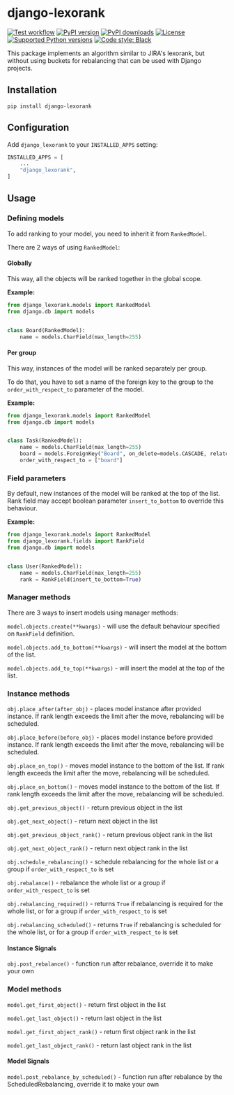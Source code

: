 # django-lexorank

[![Test workflow](https://github.com/rozumdev/django-lexorank/actions/workflows/tests.yml/badge.svg)](https://github.com/rozumdev/django-lexorank/actions/workflows/test.yml/)
[![PyPI version](https://img.shields.io/pypi/v/django-lexorank.svg)](https://pypi.org/project/django-lexorank/)
[![PyPI downloads](https://img.shields.io/pypi/dm/django-lexorank.svg)](https://pypistats.org/packages/django-lexorank)
[![License](https://img.shields.io/pypi/l/django-lexorank.svg)](https://en.wikipedia.org/wiki/MIT_License)
[![Supported Python versions](https://img.shields.io/pypi/pyversions/django-lexorank.svg)](https://pypi.org/project/django-lexorank/)
[![Code style: Black](https://img.shields.io/badge/code%20style-black-000000.svg)](https://github.com/psf/black)

This package implements an algorithm similar to JIRA's lexorank, but without using buckets for rebalancing
that can be used with Django projects.


## Installation


```shell
pip install django-lexorank
```


## Configuration

Add `django_lexorank` to your `INSTALLED_APPS` setting:

```python
INSTALLED_APPS = [
    ...
    "django_lexorank",
]
```


## Usage


### Defining models

To add ranking to your model, you need to inherit it from `RankedModel`.

There are 2 ways of using `RankedModel`:

#### Globally

This way, all the objects will be ranked together in the global scope.

**Example:**

```python
from django_lexorank.models import RankedModel
from django.db import models


class Board(RankedModel):
    name = models.CharField(max_length=255)
```

#### Per group

This way, instances of the model will be ranked separately per group.

To do that, you have to set a name of the foreign key to the group
to the `order_with_respect_to` parameter of the model.

**Example:**

```python
from django_lexorank.models import RankedModel
from django.db import models


class Task(RankedModel):
    name = models.CharField(max_length=255)
    board = models.ForeignKey("Board", on_delete=models.CASCADE, related_name="tasks")
    order_with_respect_to = ["board"]
```

### Field parameters

By default, new instances of the model will be ranked at the top of the list.
Rank field may accept boolean parameter `insert_to_bottom` to override this behaviour.

**Example:**

```python
from django_lexorank.models import RankedModel
from django_lexorank.fields import RankField
from django.db import models


class User(RankedModel):
    name = models.CharField(max_length=255)
    rank = RankField(insert_to_bottom=True)
```


### Manager methods

There are 3 ways to insert models using manager methods:

`model.objects.create(**kwargs)` - will use the default behaviour specified on `RankField` definition.

`model.objects.add_to_bottom(**kwargs)` - will insert the model at the bottom of the list.

`model.objects.add_to_top(**kwargs)` - will insert the model at the top of the list.


### Instance methods

`obj.place_after(after_obj)` - places model instance after provided instance.
If rank length exceeds the limit after the move, rebalancing will be scheduled.

`obj.place_before(before_obj)` - places model instance before provided instance.
If rank length exceeds the limit after the move, rebalancing will be scheduled.

`obj.place_on_top()` - moves model instance to the bottom of the list.
If rank length exceeds the limit after the move, rebalancing will be scheduled.

`obj.place_on_bottom()` - moves model instance to the bottom of the list.
If rank length exceeds the limit after the move, rebalancing will be scheduled.

`obj.get_previous_object()` - return previous object in the list

`obj.get_next_object()` - return next object in the list

`obj.get_previous_object_rank()` - return previous object rank in the list

`obj.get_next_object_rank()` - return next object rank in the list

`obj.schedule_rebalancing()` - schedule rebalancing  for the whole list or a group if `order_with_respect_to` is set

`obj.rebalance()` - rebalance the whole list or a group if `order_with_respect_to` is set

`obj.rebalancing_required()` - returns `True` if rebalancing is required for the whole list,
or for a group if `order_with_respect_to` is set

`obj.rebalancing_scheduled()` - returns `True` if rebalancing is scheduled for the whole list,
or for a group if `order_with_respect_to` is set

#### Instance Signals
`obj.post_rebalance()` - function run after rebalance, override it to make your own

### Model methods

`model.get_first_object()` - return first object in the list

`model.get_last_object()` - return last object in the list

`model.get_first_object_rank()` - return first object rank in the list

`model.get_last_object_rank()` - return last object rank in the list

#### Model Signals
`model.post_rebalance_by_scheduled()` - function run after rebalance by the ScheduledRebalancing, override it to make your own